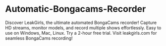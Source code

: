 # Automatic-Bongacams-Recorder
Discover LeakGirls, the ultimate automated BongaCams recorder! Capture HD streams, monitor models, and record multiple shows effortlessly. Easy to use on Windows, Mac, Linux. Try a 2-hour free trial. Visit leakgirls.com for seamless BongaCams recording!
